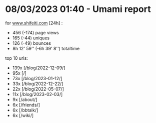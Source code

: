 # 08/03/2023 01:40 - Umami report
for www.shifeiti.com [24h] :

 - 456 (-174) page views
 - 165 (-44) uniques
 - 126 (-49) bounces
 - 8h 12' 59'' (-6h 39' 8'') totaltime


top 10 urls:
 - 139x [/blog/2022-12-09/]
 - 95x [/]
 - 73x [/blog/2023-01-12/]
 - 33x [/blog/2022-12-22/]
 - 22x [/blog/2022-05-07/]
 - 11x [/blog/2023-02-03/]
 - 9x [/about/]
 - 6x [/friends/]
 - 6x [/bbtalk/]
 - 6x [/wiki/]


